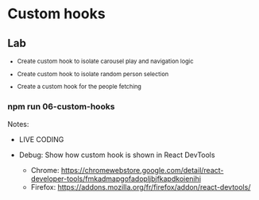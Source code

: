 <!-- .slide: class="exercice" -->

# Custom hooks

## Lab

<small>

- Create custom hook to isolate carousel play and navigation logic

- Create custom hook to isolate random person selection

- Create a custom hook for the people fetching

</small>

### npm run 06-custom-hooks

Notes:

- LIVE CODING

- Debug: Show how custom hook is shown in React DevTools
  - Chrome: https://chromewebstore.google.com/detail/react-developer-tools/fmkadmapgofadopljbjfkapdkoienihi
  - Firefox: https://addons.mozilla.org/fr/firefox/addon/react-devtools/

